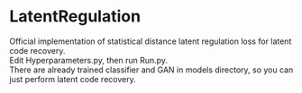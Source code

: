 # LatentRegulation  
Official implementation of statistical distance latent regulation loss for latent code recovery.  
Edit Hyperparameters.py, then run Run.py.  
There are already trained classifier and GAN in models directory, so you can just perform latent code recovery.  
